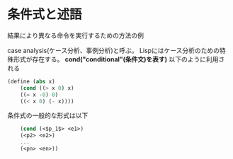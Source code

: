 # 条件式と述語
結果により異なる命令を実行するための方法の例

case analysis(ケース分析、事例分析)と呼ぶ。
Lispにはケース分析のための特殊形式が存在する。
**cond("conditional"(条件文)を表す)**
以下のように利用される

```Scheme
(define (abs x)
	(cond ((> x 0) x)
	((= x -0) 0)
	((< x 0) (- x))))
```

条件式の一般的な形式は以下

```Scheme
	(cond (<$p_1$> <e1>)
	(<p2> <e2>)
	...
	(<pn> <en>))
```
